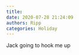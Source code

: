 ```yaml
---
title: 
date: 2020-07-28 21:24:09
authors: Ripp
categories: Holiday
---
```


 Jack going to hook me up